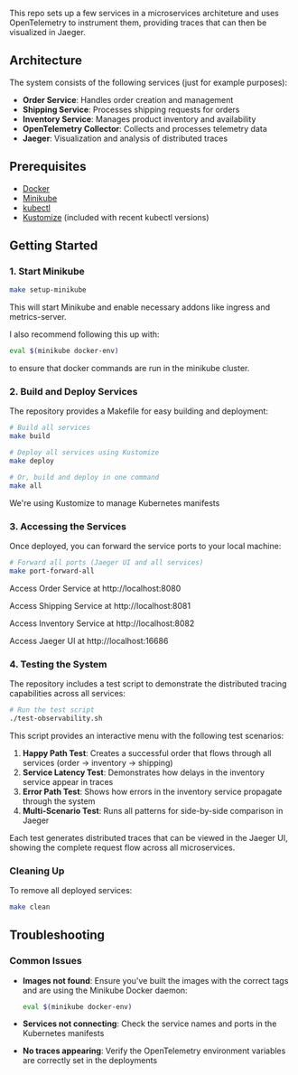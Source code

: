 This repo sets up a few services in a microservices architeture and uses OpenTelemetry to instrument them, providing traces that can then be visualized in Jaeger.

## Architecture

The system consists of the following services (just for example purposes):
- **Order Service**: Handles order creation and management
- **Shipping Service**: Processes shipping requests for orders
- **Inventory Service**: Manages product inventory and availability
- **OpenTelemetry Collector**: Collects and processes telemetry data
- **Jaeger**: Visualization and analysis of distributed traces

## Prerequisites

- [Docker](https://docs.docker.com/get-docker/)
- [Minikube](https://minikube.sigs.k8s.io/docs/start/)
- [kubectl](https://kubernetes.io/docs/tasks/tools/install-kubectl/)
- [Kustomize](https://kubectl.docs.kubernetes.io/installation/kustomize/) (included with recent kubectl versions)

## Getting Started

### 1. Start Minikube

```bash
make setup-minikube
```

This will start Minikube and enable necessary addons like ingress and metrics-server.

I also recommend following this up with:
```bash
eval $(minikube docker-env)
```

to ensure that docker commands are run in the minikube cluster.

### 2. Build and Deploy Services

The repository provides a Makefile for easy building and deployment:

```bash
# Build all services
make build

# Deploy all services using Kustomize
make deploy

# Or, build and deploy in one command
make all
```

We're using Kustomize to manage Kubernetes manifests

### 3. Accessing the Services

Once deployed, you can forward the service ports to your local machine:

```bash
# Forward all ports (Jaeger UI and all services)
make port-forward-all
```

Access Order Service at http://localhost:8080

Access Shipping Service at http://localhost:8081

Access Inventory Service at http://localhost:8082

Access Jaeger UI at http://localhost:16686


### 4. Testing the System

The repository includes a test script to demonstrate the distributed tracing capabilities across all services:

```bash
# Run the test script
./test-observability.sh
```

This script provides an interactive menu with the following test scenarios:

1. **Happy Path Test**: Creates a successful order that flows through all services (order → inventory → shipping)
2. **Service Latency Test**: Demonstrates how delays in the inventory service appear in traces
3. **Error Path Test**: Shows how errors in the inventory service propagate through the system
4. **Multi-Scenario Test**: Runs all patterns for side-by-side comparison in Jaeger

Each test generates distributed traces that can be viewed in the Jaeger UI, showing the complete request flow across all microservices.


### Cleaning Up

To remove all deployed services:

```bash
make clean
``` 

## Troubleshooting

### Common Issues

- **Images not found**: Ensure you've built the images with the correct tags and are using the Minikube Docker daemon:
  ```bash
  eval $(minikube docker-env)
  ```

- **Services not connecting**: Check the service names and ports in the Kubernetes manifests

- **No traces appearing**: Verify the OpenTelemetry environment variables are correctly set in the deployments